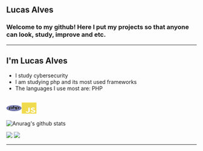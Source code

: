 ## Lucas Alves

### Welcome to my github! Here I put my projects so that anyone can look, study, improve and etc.
---
## I'm Lucas Alves
* I study cybersecurity
* I am studying php and its most used frameworks
* The languages I use most are: PHP

<img align="center" alt="Arthur-Python" height="30" width="40" src="https://raw.githubusercontent.com/devicons/devicon/master/icons/php/php-original.svg"><img align="center" alt="Arthur-Python" height="30" width="40" src="https://raw.githubusercontent.com/devicons/devicon/master/icons/javascript/javascript-plain.svg">
---
<p align="center">
  
![Anurag's github stats](https://github-readme-stats.vercel.app/api?username=LucasAlves&show_icons=true&theme=dracula)


<a href = "mailto: phytolinedev@gmail.com"><img src="https://img.shields.io/badge/-Gmail-%23EA4335?style=for-the-badge&logo=gmail&logoColor=white"></a>
<a href="https://www.linkedin.com/in/lucas-alves-b21985156/" target="_blank"><img src="https://img.shields.io/badge/-LinkedIn-%230077B5?style=for-the-badge&logo=linkedin&logoColor=white"></a>

---
